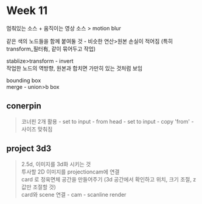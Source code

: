 
Week 11
=============

멈춰있는 소스 + 움직이는 영상 소스 > motion blur  

같은 색의 노드들을 함께 붙여둘 것 - 비슷한 연산>원본 손실이 적어짐 (특히 transform_필터有, 같이 묶어두고 작업)  

stablize>transform - invert  
작업한 노드의 역방향, 원본과 합치면 가만히 있는 것처럼 보임  


bounding box   
merge - union>b box   



conerpin
--------
> 코너핀 2개 활용 - set to input - from head - set to input - copy 'from' - 사이즈 맞춰짐 
> 

project 3d3
----------
> 2.5d, 이미지를 3d화 시키는 것  
> 투사할 2D 이미지를 projectioncam에 연결   
> card 로 정육면체 공간을 만들어주기 (3d 공간에서 확인하고 위치, 크기 조절, z값만 조절할 것)   
> card와 scene 연결 - cam - scanline render  

